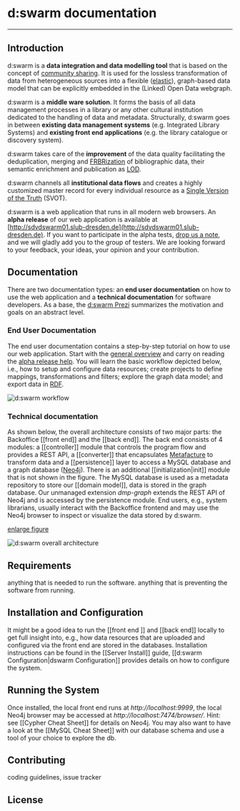 # d:swarm documentation
____

## Introduction
d:swarm is a **data integration and data modelling tool** that is based on the concept of [community sharing](http://en.wikipedia.org/wiki/Sharing). It is used for the lossless transformation of data from heterogeneous sources into a flexible ([elastic](http://en.wikipedia.org/wiki/Elasticity_%28data_store%29)), graph-based data model that can be explicitly embedded in the (Linked) Open Data webgraph.

d:swarm is a **middle ware solution**. It forms the basis of all data management processes in a library or any other cultural institution dedicated to the handling of data and metadata.  Structurally, d:swarm goes in between **existing data management systems** (e.g. Integrated Library Systems) and **existing front end applications** (e.g. the library catalogue or discovery system).

d:swarm takes care of the **improvement** of the data quality facilitating the deduplication, merging and [FRBRization](http://en.wikipedia.org/wiki/Functional_Requirements_for_Bibliographic_Records) of bibliographic data, their semantic enrichment and publication as [LOD](http://en.wikipedia.org/wiki/Linked_data).

d:swarm channels all **institutional data flows** and creates a highly customized master record for every individual resource as a [Single Version of the Truth](http://en.wikipedia.org/wiki/Single_version_of_the_truth) (SVOT).

d:swarm is a web application that runs in all modern web browsers. An **alpha release** of our web application is available at [http://sdvdswarm01.slub-dresden.de](http://sdvdswarm01.slub-dresden.de). If you want to participate in the alpha tests, [drop us a note](http://dmp.slub-dresden.de/en/interesse/), and we will gladly add you to the group of testers. We are looking forward to your feedback, your ideas, your opinion and your contribution.


## Documentation

There are two documentation types: an **end user documentation** on how to use the web application and a **technical documentation** for software developers. As a base, the [d:swarm Prezi](http://prezi.com/0zh_ypsezu6i/) summarizes the motivation and goals on an abstract level.

### End User Documentation

The end user documentation contains a step-by-step tutorial on how to use our web application. Start with the [general overview](http://dmp.slub-dresden.de/en/) and carry on reading the [alpha release help](http://dmp.slub-dresden.de/en/datenmanagement/dswarm-hilfe/). You will learn the basic workflow depicted below, i.e., how to setup and configure data resources; create projects to define mappings, transformations and filters; explore the graph data model; and export data in [RDF](http://en.wikipedia.org/wiki/Resource_Description_Framework).

<!--- update image at https://intranet.slub-dresden.de/display/DAT/Technical+documentation+d%3Aswarm -->
![d:swarm workflow](https://raw.githubusercontent.com/wiki/seventwenty/dswarm-documentation/img/simplified_linear_dmp_steps.png)

### Technical documentation

As shown below, the overall architecture consists of two major parts: the Backoffice [[front end]] and the [[back end]]. The back end consists of 4 modules: a [[controller]] module that controls the program flow and provides a REST API, a [[converter]] that encapsulates [Metafacture](https://github.com/culturegraph/metafacture-core) to transform data and a [[persistence]] layer to access a MySQL database and a graph database ([Neo4j](http://www.neo4j.org)). 
There is an additional [[initialization|init]] module that is not shown in the figure.
The MySQL database is used as a metadata repository to store our [[domain model]], data is stored in the graph database. Our unmanaged extension *dmp-graph* extends the REST API of Neo4j and is accessed by the persistence module. End users, e.g., system librarians, usually interact with the Backoffice frontend and may use the Neo4j browser to inspect or visualize the data stored by d:swarm.

[enlarge figure](https://raw.githubusercontent.com/wiki/seventwenty/dswarm-documentation/img/dswarm-architecture.png)
<!--- update image at https://intranet.slub-dresden.de/display/DAT/Architecture+d%3Aswarm -->
![d:swarm overall architecture](https://raw.githubusercontent.com/wiki/seventwenty/dswarm-documentation/img/dswarm-architecture.png)


## Requirements
anything that is needed to run the software. anything that is preventing the software from running.


## Installation and Configuration

It might be a good idea to run the [[front end ]] and [[back end]] locally to get full insight into, e.g., how data resources that are uploaded and configured via the front end are stored in the databases.
Installation instructions can be found in the [[Server Install]] guide,  [[d:swarm Configuration|dswarm Configuration]] provides details on how to configure the system.

## Running the System

Once installed, the local front end runs at *http://localhost:9999*, the local Neo4j browser may be accessed at *http://localhost:7474/browser/*. Hint: see [[Cypher Cheat Sheet]] for details on Neo4j. You may also want to have a look at the [[MySQL Cheat Sheet]] with our database schema and use a tool of your choice to explore the db.


## Contributing
coding guidelines, issue tracker

## License